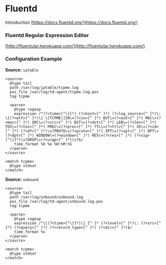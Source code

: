 # Fluentd

Introduction [https://docs.fluentd.org/](https://docs.fluentd.org/)

### Fluentd Regular Expression Editor

[http://fluentular.herokuapp.com/](http://fluentular.herokuapp.com/)


### Configuration Example

**Source:** `iptable`
```
<source>
  @type tail
  path /var/log/iptable/tcpme.log
  pos_file /var/log/td-agent/tcpme.log.pos
  tag tcpme

  <parse>
    @type regexp
    expression /^(?<time>[^\]]*) (?<host>[^ ]*) (?<log_source>[^ ]*)\: \[(?<wtf>[^ ]*)\] \[TCPME\]IN\=(?<in>[^ ]*) OUT\=(?<out>[^ ]*) MAC\=(?<mac>[^ ]*) SRC\=(?<src>[^ ]*) DST\=(?<dst>[^ ]*) LEN\=(?<len>[^ ]*) TOS\=(?<tos>[^ ]*) PREC\=(?<prec>[^ ]*) TTL\=(?<ttl>[^ ]*) ID\=(?<id>[^ ]*) (?<df>[^ ]*)\s?PROTO\=(?<proto>[^ ]*) SPT\=(?<spt>[^ ]*) DPT\=(?<dpt>[^ ]*) WINDOW\=(?<window>[^ ]*) RES\=(?<res>[^ ]*) (?<sig>[^\]]*)\s?URGP\=(?<urgp>[^ ]*)\s?$/
    time_format %b %e %H:%M:%S
  </parse>
</source>

<match tcpme>
  @type stdout
</match>
```


**Source:** `unbound`

```
<source>
  @type tail
  path /var/log/unbound/unbound.log
  pos_file /var/log/td-agent/unbound.log.pos
  tag tcpme

  <parse>
    @type regexp
    expression /^\[(?<time>[^\]]*)\] [^ ]* (?<level>[^ ]*)\: (?<src>[^ ]*) (?<query>[^ ]*) (?<record_type>[^ ]*) (?<dir>[^ ]*)$/
    time_format %s
  </parse>
</source>

<match tcpme>
  @type stdout
</match>
```
